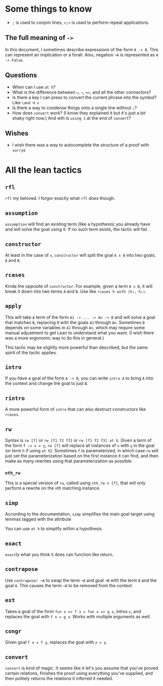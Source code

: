 # Some things to know
- `;` is used to conjoin lines, `<;>` is used to perform repeat applications.

## The full meaning of `->`
In this document, I sometimes describe expressions of the form `A -> B`. This can represent an implication or a forall. Also, negation `¬A` is represented as `A -> False`.

## Questions
- When can I use `at h`?
- What is the difference between `↦`, `→`, `=>`, and all the other connectors?
- Is there a key I can press to convert the current phrase into the symbol? Like `\and` -> `∧`
- Is there a way to condense things onto a single line without `;`?
- How does `convert` work? (I know they explained it but it's just a bit shaky right now.) And wth is `using 1` at the end of `convert`?

## Wishes
- I wish there was a way to autocomplete the structure of a proof with `sorry`s

# All the lean tactics

## `rfl`
`rfl` my beloved. I forgor exactly what `rfl` does though.

## `assumption`
`assumption` will find an existing term (like a hypothesis) you already have and will solve the goal using it. If no such term exists, the tactic will fail.

## `constructor`
At least in the case of `∧`, `constructor` will split the goal `A ∧ B` into two goals, `A` and `B`.

## `rcases`
Kinda the opposite of `constructor`. For example, given a term `A ∧ B`, it will break it down into two terms `A` and `B`. Use like `rcases h with ⟨h₀, h₁⟩`.

## `apply`
This will take a term of the form `A1 -> ... -> An -> B` and will solve a goal that matches `B`, replacing it with the goals `A1` through `An`. Sometimes `B` depends on some variables in `A1` through `An`, which may require some manual adjustment to get Lean to understand what you want. (I wish there was a more ergonomic way to do this in general.)

This tactic may be slightly more powerful than described, but the same spirit of the tactic applies.

## `intro`
If you have a goal of the form `A -> B`, you can write `intro A` to bring `A` into the context and change the goal to just `B`.

## `rintro`
A more powerful form of `intro` that can also destruct constructors like `rcases`.

## `rw`
Syntax is `rw [f]` or `rw [f1 f2 f3]` or `rw [f1 f2 f3] at h`. Given a term of the form `f := x = y`, `rw [f]` will replace all instances of `x` with `y` in the goal (or term `h` if using `at h`). Sometimes `f` is parameterized, in which case `rw` will just set the parameterization based on the first instance it can find, and then make as many rewrites using that parameterization as possible.

### `nth_rw`
This is a special version of `rw`, called using `nth_rw n [f]`, that will only perform a rewrite on the `n`th matching instance.

## `simp`
According to the documentation, `simp` simplifies the main goal target using lemmas tagged with the attribute

You can use `at h` to simplify within a hypothesis.

## `exact`
`exact`ly what you think it does
can function like return.

## `contrapose`
Use `contrapose! ¬A` to swap the term `¬A` and goal `¬B` with the term `B` and the goal `A`. This causes the term `¬A` to be removed from the context.

## `ext`
Takes a goal of the form `fun x => f x = fun x => g x`, intros `x`, and replaces the goal with `f x = g x`. Works with multiple arguments as well.

## `congr`
Given goal `f x = f y`, replaces the goal with `x = y`.

## `convert`
`convert` is kind of magic. It seems like it let's you assume that you've proved certain relations, finishes the proof using everything you've supplied, and then politely returns the relations it inferred it needed.
